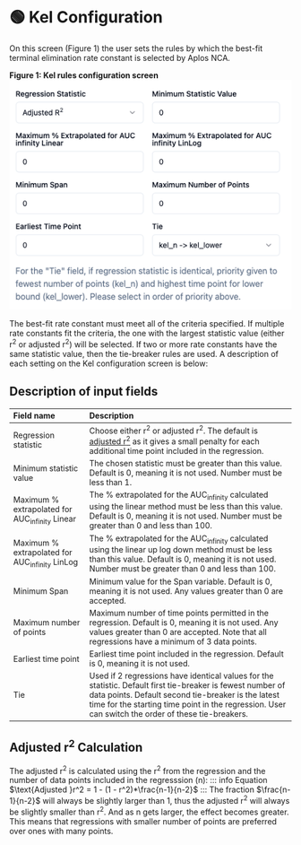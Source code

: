 # 🟢 Kel Configuration

On this screen (Figure 1) the user sets the rules by which the best-fit terminal elimination rate constant is selected by Aplos NCA. 

**Figure 1: Kel rules configuration screen**
![Kel configuration input](./images/kel_input.png)

The best-fit rate constant must meet all of the criteria specified. If multiple rate constants fit the criteria, the one with the largest statistic value (either r<sup>2</sup> or adjusted r<sup>2</sup>) will be selected. If two or more rate constants have the same statistic value, then the tie-breaker rules are used. A description of each setting on the Kel configuration screen is below:

## Description of input fields
|Field name|Description|
|:---|:---|
|Regression statistic|Choose either r<sup>2</sup> or adjusted r<sup>2</sup>. The default is [adjusted r<sup>2</sup>](#adjusted-r2-calculation) as it gives a small penalty for each additional time point included in the regression.|
|Minimum statistic value|The chosen statistic must be greater than this value. Default is 0, meaning it is not used. Number must be less than 1.|
|Maximum % extrapolated for AUC<sub>infinity</sub> Linear|The % extrapolated for the AUC<sub>infinity</sub> calculated using the linear method must be less than this value. Default is 0, meaning it is not used. Number must be greater than 0 and less than 100.|
|Maximum % extrapolated for AUC<sub>infinity</sub> LinLog|The % extrapolated for the AUC<sub>infinity</sub> calculated using the linear up log down method must be less than this value. Default is 0, meaning it is not used. Number must be greater than 0 and less than 100.|
|Minimum Span|Minimum value for the Span variable. Default is 0, meaning it is not used. Any values greater than 0 are accepted.|
|Maximum number of points|Maximum number of time points permitted in the regression. Default is 0, meaning it is not used. Any values greater than 0 are accepted. Note that all regressions have a minimum of 3 data points.|
|Earliest time point|Earliest time point included in the regression. Default is 0, meaning it is not used.|
|Tie|Used if 2 regressions have identical values for the statistic. Default first tie-breaker is fewest number of data points. Default second tie-breaker is the latest time for the starting time point in the regression. User can switch the order of these tie-breakers.|

## Adjusted r<sup>2</sup> Calculation
The adjusted r<sup>2</sup> is calculated using the r<sup>2</sup> from the regression and the number of data points included in the regresssion (n):
::: info Equation
$\text{Adjusted }r^2 = 1 - (1 - r^2)*\frac{n-1}{n-2}$
:::
The fraction $\frac{n-1}{n-2}$ will always be slightly larger than 1, thus the adjusted r<sup>2</sup> will always be slightly smaller than r<sup>2</sup>. And as n gets larger, the effect becomes greater. This means that regressions with smaller number of points are preferred over ones with many points.